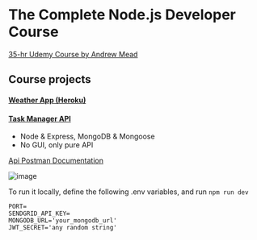 # The Complete Node.js Developer Course

[35-hr Udemy Course by Andrew Mead](https://www.udemy.com/course/the-complete-nodejs-developer-course-2/)

## Course projects

#### [Weather App (Heroku)](https://matijao-weather.herokuapp.com/)

#### [Task Manager API](https://matijao-task-manager.herokuapp.com)

- Node & Express, MongoDB & Mongoose
- No GUI, only pure API


[Api Postman Documentation](https://documenter.getpostman.com/view/15639222/UVeMGNgo)


![image](https://user-images.githubusercontent.com/46557266/132994824-a3062e7b-ab99-40e6-b55d-ace9e463f717.png)

To run it locally, define the following .env variables, and run `npm run dev`
```
PORT=
SENDGRID_API_KEY=
MONGODB_URL='your_mongodb_url'
JWT_SECRET='any random string'
```
